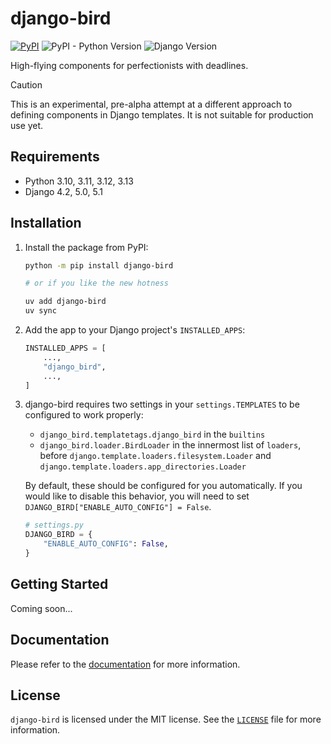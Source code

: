 # django-bird

[![PyPI](https://img.shields.io/pypi/v/bird)](https://pypi.org/project/bird/)
![PyPI - Python Version](https://img.shields.io/pypi/pyversions/bird)
![Django Version](https://img.shields.io/badge/django-4.2%20%7C%205.0%20%7C%205.1-%2344B78B?labelColor=%23092E20)
<!-- https://shields.io/badges -->
<!-- django-4.2 | 5.0 | 5.1-#44B78B -->
<!-- labelColor=%23092E20 -->

High-flying components for perfectionists with deadlines.

> [!CAUTION]
> This is an experimental, pre-alpha attempt at a different approach to defining components in Django templates. It is not suitable for production use yet.

## Requirements

- Python 3.10, 3.11, 3.12, 3.13
- Django 4.2, 5.0, 5.1

## Installation

1. Install the package from PyPI:

    ```bash
    python -m pip install django-bird

    # or if you like the new hotness

    uv add django-bird
    uv sync
    ```

2. Add the app to your Django project's `INSTALLED_APPS`:

    ```python
    INSTALLED_APPS = [
        ...,
        "django_bird",
        ...,
    ]
    ```

3. django-bird requires two settings in your `settings.TEMPLATES` to be configured to work properly:

    - `django_bird.templatetags.django_bird` in the `builtins`
    - `django_bird.loader.BirdLoader` in the innermost list of `loaders`, before `django.template.loaders.filesystem.Loader` and `django.template.loaders.app_directories.Loader`

    By default, these should be configured for you automatically. If you would like to disable this behavior, you will need to set `DJANGO_BIRD["ENABLE_AUTO_CONFIG"] = False`.

    ```python
    # settings.py
    DJANGO_BIRD = {
        "ENABLE_AUTO_CONFIG": False,
    }
    ```

## Getting Started

Coming soon...

## Documentation

Please refer to the [documentation](https://bird.readthedocs.io/) for more information.

## License

`django-bird` is licensed under the MIT license. See the [`LICENSE`](LICENSE) file for more information.
